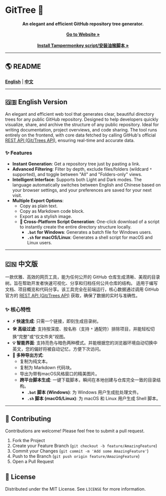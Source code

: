 # GitTree 🌳




<p align="center">
  <strong>An elegant and efficient GitHub repository tree generator.</strong>
  <br /><br />
  <a href="https://azad-sl.github.io/GitTree/" target="_blank"><strong>Go to Website »</strong></a>
<br /><br />
  <a href="https://greasyfork.org/zh-CN/scripts/544254-github-repo-tree-generator" target="_blank"><strong>Install Tampermonkey script/安装油猴脚本 »</strong></a>
</p>

---

## 🌎 README 

[**English**](#-english-version) | [**中文**](#-中文版)

---

## 🇬🇧 English Version

An elegant and efficient web tool that generates clear, beautiful directory trees for any public GitHub repository. Designed to help developers quickly visualize, share, and archive the structure of any public repository. Ideal for writing documentation, project overviews, and code sharing. The tool runs entirely on the frontend, with core data fetched by calling GitHub's official [REST API (Git/Trees API)](https://docs.github.com/en/rest/git/trees?apiVersion=2022-11-28#get-a-tree), ensuring real-time and accurate data.

### ✨ Features

- **Instant Generation**: Get a repository tree just by pasting a link.
- **Advanced Filtering**: Filter by depth, exclude files/folders (wildcard `*` supported), and toggle between "All" and "Folders-only" views.
- **Intelligent Interface**: Supports both Light and Dark modes. The language automatically switches between English and Chinese based on your browser settings, and your preferences are saved for your next visit.
- **Multiple Export Options**:
  - Copy as plain text.
  - Copy as Markdown code block.
  - Export as a stylish image.
  - **🚀 Cross-Platform Script Generation**: One-click download of a script to instantly create the entire directory structure locally.
    - **`.bat` for Windows**: Generates a batch file for Windows users.
    - **`.sh` for macOS/Linux**: Generates a shell script for macOS and Linux users.

---

## 🇨🇳 中文版

一款优雅、高效的网页工具，能为任何公开的 GitHub 仓库生成清晰、美观的目录树。旨在帮助开发者快速可视化、分享和归档任何公共仓库的结构。 适用于编写文档、项目概览和代码分享。该工具完全在前端运行，核心数据通过调用 GitHub 官方的 [REST API (Git/Trees API)](https://docs.github.com/en/rest/git/trees?apiVersion=2022-11-28#get-a-tree) 获取，确保了数据的实时与准确性。

### ✨ 核心特性

- **⚡️ 快速生成**: 只需一个链接，即刻生成目录树。
- **🛠️ 高级过滤**: 支持按深度、按名称（支持 `*` 通配符）排除项目，并能轻松切换“完整”或“仅文件夹”视图。
- **💡 智能界面**: 支持亮色与暗色两种模式。并能根据您的浏览器环境自动切换中英文，您的偏好将被自动记忆，方便下次访问。
- **🚀 多种导出方式**:
  - 复制为纯文本。
  - 复制为 Markdown 代码块。
  - 导出为带有macOS风格窗口的精美图片。
  - **跨平台脚本生成**: 一键下载脚本，瞬间在本地创建与仓库完全一致的目录结构。
    - **`.bat` 脚本 (Windows)**: 为 Windows 用户生成批处理文件。
    - **`.sh` 脚本 (macOS/Linux)**: 为 macOS 和 Linux 用户生成 Shell 脚本。

---

## 🤝 Contributing

Contributions are welcome! Please feel free to submit a pull request.

1.  Fork the Project
2.  Create your Feature Branch (`git checkout -b feature/AmazingFeature`)
3.  Commit your Changes (`git commit -m 'Add some AmazingFeature'`)
4.  Push to the Branch (`git push origin feature/AmazingFeature`)
5.  Open a Pull Request

## 📄 License

Distributed under the MIT License. See `LICENSE` for more information.
